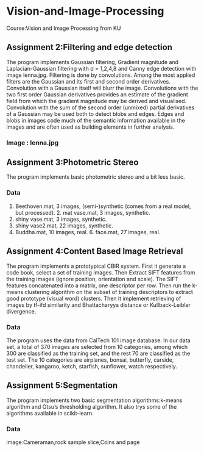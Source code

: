 # Vision-and-Image-Processing
Course:Vision and Image Processing from KU
## Assignment 2:Filtering and edge detection
The program implements Gaussian filtering, Gradient magnitude and Laplacian-Gaussian filtering with σ = 1,2,4,8 and Canny edge detection with image lenna.jpg.
Filtering is done by convolutions. Among the most applied filters are the Gaussian and its first and second order derivatives. Convolution with a Gaussian itself will blurr the image. Convolutions with the two first order Gaussian derivatives provides an estimate of the gradient field from which the gradient magnitude may be derived and visualised. Convolution with the sum of the second order (unmixed) partial derivatives of a Gaussian may be used both to detect blobs and edges. Edges and blobs in images code much of the semantic information available in the images and are often used as building elements in further analysis.
### Image : lenna.jpg
## Assignment 3:Photometric Stereo
The program implements basic photometric stereo and a bit less basic.
### Data
1. Beethoven.mat, 3 images, (semi-)synthetic (comes from a real model, but processed). 2. mat vase.mat, 3 images, synthetic.
3. shiny vase.mat, 3 images, synthetic.
4. shiny vase2.mat, 22 images, synthetic.
5. Buddha.mat, 10 images, real. 6. face.mat, 27 images, real.
## Assignment 4:Content Based Image Retrieval
The program implements a prototypical CBIR system.
First it generate a code book, select a set of training images. Then Extract SIFT features from the training images (ignore position, orientation and scale). The SIFT features concatenated into a matrix, one descriptor per row. Then run the k-means clustering algorithm on the subset of training descriptors to extract good prototype (visual word) clusters.
Then it implement retrieving of images by tf-ifd similarity and Bhattacharyya distance or Kullback-Leibler divergence.
### Data
The program uses the data from CalTech 101 image database. In our data set, a total of 370 images are selected from 10 categories, among which 300 are classified as the training set, and the rest 70 are classified as the test set. The 10 categories are airplanes, bonsai, butterfly, carside, chandelier, kangaroo, ketch, starfish, sunflower, watch respectively.
## Assignment 5:Segmentation
The program implements two basic segmentation algorithms:k-means algorithm and Otsu’s thresholding algorithm. It also trys some of the algorithms available in scikit-learn.
### Data
image:Cameraman,rock sample slice,Coins and page
  

